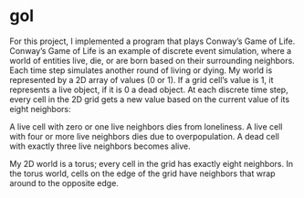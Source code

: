 # gol
For this project, I implemented a program that plays Conway’s Game of Life.
Conway’s Game of Life is an example of discrete event simulation, where a world of entities live, die, or are born based on their surrounding neighbors. 
Each time step simulates another round of living or dying.
My world is represented by a 2D array of values (0 or 1). 
If a grid cell’s value is 1, it represents a live object, if it is 0 a dead object. 
At each discrete time step, every cell in the 2D grid gets a new value based on the current value of its eight neighbors:

A live cell with zero or one live neighbors dies from loneliness.
A live cell with four or more live neighbors dies due to overpopulation.
A dead cell with exactly three live neighbors becomes alive.

My 2D world is a torus; every cell in the grid has exactly eight neighbors. 
In the torus world, cells on the edge of the grid have neighbors that wrap around to the opposite edge. 

